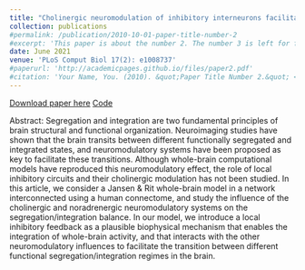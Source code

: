 ```yaml
---
title: "Cholinergic neuromodulation of inhibitory interneurons facilitates functional integration in whole-brain models"
collection: publications
#permalink: /publication/2010-10-01-paper-title-number-2
#excerpt: 'This paper is about the number 2. The number 3 is left for future work.'
date: June 2021
venue: 'PLoS Comput Biol 17(2): e1008737'
#paperurl: 'http://academicpages.github.io/files/paper2.pdf'
#citation: 'Your Name, You. (2010). &quot;Paper Title Number 2.&quot; <i>Journal 1</i>. 1(2).'
---
```


[Download paper here](https://journals.plos.org/ploscompbiol/article?id=10.1371/journal.pcbi.1008737)
[Code](https://github.com/vandal-uv/Neuromod2020)



Abstract:
Segregation and integration are two fundamental principles of brain structural and functional organization. Neuroimaging studies have shown that the brain transits between different functionally segregated and integrated states, and neuromodulatory systems have been proposed as key to facilitate these transitions. Although whole-brain computational models have reproduced this neuromodulatory effect, the role of local inhibitory circuits and their cholinergic modulation has not been studied. In this article, we consider a Jansen & Rit whole-brain model in a network interconnected using a human connectome, and study the influence of the cholinergic and noradrenergic neuromodulatory systems on the segregation/integration balance. In our model, we introduce a local inhibitory feedback as a plausible biophysical mechanism that enables the integration of whole-brain activity, and that interacts with the other neuromodulatory influences to facilitate the transition between different functional segregation/integration regimes in the brain.
